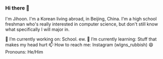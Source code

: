 ### Hi there 👋

<!--
**jihoonmoon122/jihoonmoon122** is a ✨ _special_ ✨ repository because its `README.md` (this file) appears on your GitHub profile.

Here are some ideas to get you started:

- 🔭 I’m currently working on ...
- 🌱 I’m currently learning ...
- 👯 I’m looking to collaborate on ...
- 🤔 I’m looking for help with ...
- 💬 Ask me about ...
- 📫 How to reach me: ...
- 😄 Pronouns: ...
- ⚡ Fun fact: ...
-->

I'm Jihoon. I'm a Korean living abroad, in Beijing, China. I'm a high school freshman who's really interested in computer science, but don't still know what specifically I will major in.

🔭 I’m currently working on: School. ew.
🌱 I’m currently learning: Stuff that makes my head hurt
📫 How to reach me: Instagram (wlgns_rubbish)
😄 Pronouns: He/Him
